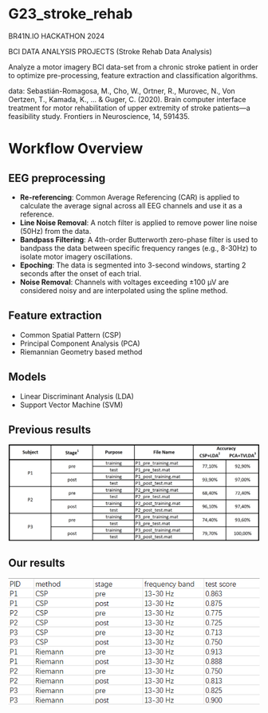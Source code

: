 # G23_stroke_rehab
BR41N.IO HACKATHON 2024 

BCI DATA ANALYSIS PROJECTS (Stroke Rehab Data Analysis)

Analyze a motor imagery BCI data-set from a chronic stroke patient in order to optimize pre-processing, feature extraction and classification algorithms.

data: Sebastián-Romagosa, M., Cho, W., Ortner, R., Murovec, N., Von Oertzen, T., Kamada, K., ... & Guger, C. (2020). Brain computer interface treatment for motor rehabilitation of upper extremity of stroke patients—a feasibility study. Frontiers in Neuroscience, 14, 591435.

# Workflow Overview
## EEG preprocessing
- **Re-referencing**: Common Average Referencing (CAR) is applied to calculate the average signal across all EEG channels and use it as a reference.
- **Line Noise Removal**: A notch filter is applied to remove power line noise (50Hz) from the data.
- **Bandpass Filtering**: A 4th-order Butterworth zero-phase filter is used to bandpass the data between specific frequency ranges (e.g., 8-30Hz) to isolate motor imagery oscillations.
- **Epoching**: The data is segmented into 3-second windows, starting 2 seconds after the onset of each trial.
- **Noise Removal**: Channels with voltages exceeding ±100 µV are considered noisy and are interpolated using the spline method.

## Feature extraction
- Common Spatial Pattern (CSP)
- Principal Component Analysis (PCA)
- Riemannian Geometry based method

## Models
- Linear Discriminant Analysis (LDA)
- Support Vector Machine (SVM)


## Previous results
![](img/prev_results.png)

## Our results
![](img/our_results.png)